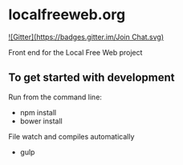 localfreeweb.org
================
[![Gitter](https://badges.gitter.im/Join Chat.svg)](https://gitter.im/sfbrigade/localfreeweb.org?utm_source=badge&utm_medium=badge&utm_campaign=pr-badge&utm_content=badge)

Front end for the Local Free Web project

## To get started with development
Run from the command line:
- npm install
- bower install

File watch and compiles automatically
- gulp
